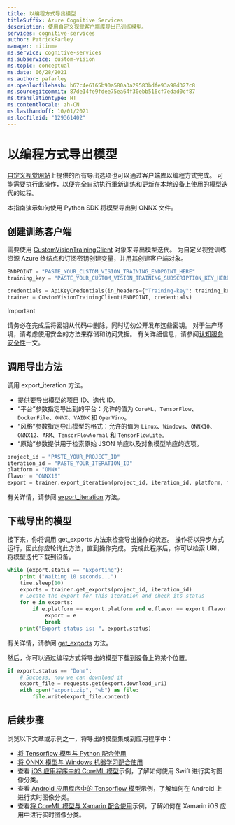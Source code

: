 ```yaml
---
title: 以编程方式导出模型
titleSuffix: Azure Cognitive Services
description: 使用自定义视觉客户端库导出已训练模型。
services: cognitive-services
author: PatrickFarley
manager: nitinme
ms.service: cognitive-services
ms.subservice: custom-vision
ms.topic: conceptual
ms.date: 06/28/2021
ms.author: pafarley
ms.openlocfilehash: b67c4e6165b90a580a3a29583bdfe93a98d327c8
ms.sourcegitcommit: 87de14fe9fdee75ea64f30ebb516cf7edad0cf87
ms.translationtype: HT
ms.contentlocale: zh-CN
ms.lasthandoff: 10/01/2021
ms.locfileid: "129361402"
---
```

# <a name="export-a-model-programmatically"></a>以编程方式导出模型

[自定义视觉网站](https://www.customvision.ai/)上提供的所有导出选项也可以通过客户端库以编程方式完成。 可能需要执行此操作，以便完全自动执行重新训练和更新在本地设备上使用的模型迭代的过程。

本指南演示如何使用 Python SDK 将模型导出到 ONNX 文件。

## <a name="create-a-training-client"></a>创建训练客户端

需要使用 [CustomVisionTrainingClient](/python/api/azure-cognitiveservices-vision-customvision/azure.cognitiveservices.vision.customvision.training.customvisiontrainingclient) 对象来导出模型迭代。 为自定义视觉训练资源 Azure 终结点和订阅密钥创建变量，并用其创建客户端对象。

```python
ENDPOINT = "PASTE_YOUR_CUSTOM_VISION_TRAINING_ENDPOINT_HERE"
training_key = "PASTE_YOUR_CUSTOM_VISION_TRAINING_SUBSCRIPTION_KEY_HERE"

credentials = ApiKeyCredentials(in_headers={"Training-key": training_key})
trainer = CustomVisionTrainingClient(ENDPOINT, credentials)
```

> [!IMPORTANT]
> 请务必在完成后将密钥从代码中删除，同时切勿公开发布这些密钥。 对于生产环境，请考虑使用安全的方法来存储和访问凭据。 有关详细信息，请参阅[认知服务安全性](../cognitive-services-security.md)一文。

## <a name="call-the-export-method"></a>调用导出方法

调用 export_iteration 方法。
* 提供要导出模型的项目 ID、迭代 ID。 
* “平台”参数指定导出到的平台：允许的值为 `CoreML`、`TensorFlow`、`DockerFile`、`ONNX`、`VAIDK` 和 `OpenVino`。 
* “风格”参数指定导出模型的格式：允许的值为 `Linux`、`Windows`、`ONNX10`、`ONNX12`、`ARM`、`TensorFlowNormal` 和 `TensorFlowLite`。
* “原始”参数提供用于检索原始 JSON 响应以及对象模型响应的选项。

```python
project_id = "PASTE_YOUR_PROJECT_ID"
iteration_id = "PASTE_YOUR_ITERATION_ID"
platform = "ONNX"
flavor = "ONNX10"
export = trainer.export_iteration(project_id, iteration_id, platform, flavor, raw=False)
```

有关详情，请参阅 [export_iteration](/python/api/azure-cognitiveservices-vision-customvision/azure.cognitiveservices.vision.customvision.training.operations.customvisiontrainingclientoperationsmixin#export-iteration-project-id--iteration-id--platform--flavor-none--custom-headers-none--raw-false----operation-config-) 方法。

## <a name="download-the-exported-model"></a>下载导出的模型

接下来，你将调用 get_exports 方法来检查导出操作的状态。 操作将以异步方式运行，因此你应轮询此方法，直到操作完成。 完成此程序后，你可以检索 URI，将模型迭代下载到设备。

```python
while (export.status == "Exporting"):
    print ("Waiting 10 seconds...")
    time.sleep(10)
    exports = trainer.get_exports(project_id, iteration_id)
    # Locate the export for this iteration and check its status  
    for e in exports:
        if e.platform == export.platform and e.flavor == export.flavor:
            export = e
            break
    print("Export status is: ", export.status)
```

有关详情，请参阅 [get_exports](/python/api/azure-cognitiveservices-vision-customvision/azure.cognitiveservices.vision.customvision.training.operations.customvisiontrainingclientoperationsmixin#get-exports-project-id--iteration-id--custom-headers-none--raw-false----operation-config-) 方法。

然后，你可以通过编程方式将导出的模型下载到设备上的某个位置。

```python
if export.status == "Done":
    # Success, now we can download it
    export_file = requests.get(export.download_uri)
    with open("export.zip", "wb") as file:
        file.write(export_file.content)
```

## <a name="next-steps"></a>后续步骤

浏览以下文章或示例之一，将导出的模型集成到应用程序中：

* [将 Tensorflow 模型与 Python 配合使用](export-model-python.md)
* [将 ONNX 模型与 Windows 机器学习配合使用](custom-vision-onnx-windows-ml.md)
* 查看 [iOS 应用程序中的 CoreML 模型](https://go.microsoft.com/fwlink/?linkid=857726)示例，了解如何使用 Swift 进行实时图像分类。
* 查看 [Android 应用程序中的 Tensorflow 模型](https://github.com/Azure-Samples/cognitive-services-android-customvision-sample)示例，了解如何在 Android 上进行实时图像分类。
* 查看[将 CoreML 模型与 Xamarin 配合使用](https://github.com/xamarin/ios-samples/tree/master/ios11/CoreMLAzureModel)示例，了解如何在 Xamarin iOS 应用中进行实时图像分类。